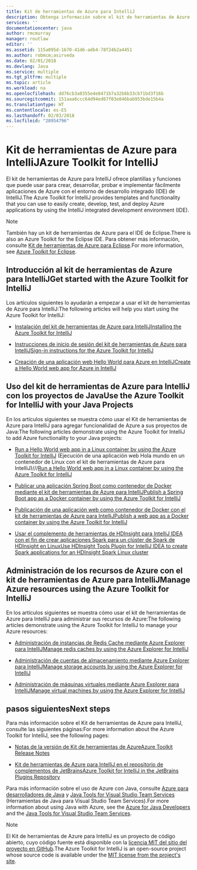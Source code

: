 ```yaml
---
title: Kit de herramientas de Azure para IntelliJ
description: Obtenga información sobre el kit de herramientas de Azure para IntelliJ.
services: ''
documentationcenter: java
author: rmcmurray
manager: routlaw
editor: ''
ms.assetid: 115a095d-1b70-41d6-adb4-78f24b2a4451
ms.author: robmcm;asirveda
ms.date: 02/01/2018
ms.devlang: Java
ms.service: multiple
ms.tgt_pltfrm: multiple
ms.topic: article
ms.workload: na
ms.openlocfilehash: dd76cb3a0355e4e8471b7a32b6b33cb71bd3f16b
ms.sourcegitcommit: 151aaa6ccc64d94ed67f03e846bab953bde15b4a
ms.translationtype: HT
ms.contentlocale: es-ES
ms.lasthandoff: 02/03/2018
ms.locfileid: "28954796"
---
```

# <a name="azure-toolkit-for-intellij"></a><span data-ttu-id="f8f85-103">Kit de herramientas de Azure para IntelliJ</span><span class="sxs-lookup"><span data-stu-id="f8f85-103">Azure Toolkit for IntelliJ</span></span>
<span data-ttu-id="f8f85-104">El kit de herramientas de Azure para IntelliJ ofrece plantillas y funciones que puede usar para crear, desarrollar, probar e implementar fácilmente aplicaciones de Azure con el entorno de desarrollo integrado (IDE) de IntelliJ.</span><span class="sxs-lookup"><span data-stu-id="f8f85-104">The Azure Toolkit for IntelliJ provides templates and functionality that you can use to easily create, develop, test, and deploy Azure applications by using the IntelliJ integrated development environment (IDE).</span></span>

> [!NOTE]
> 
> <span data-ttu-id="f8f85-105">También hay un kit de herramientas de Azure para el IDE de Eclipse.</span><span class="sxs-lookup"><span data-stu-id="f8f85-105">There is also an Azure Toolkit for the Eclipse IDE.</span></span> <span data-ttu-id="f8f85-106">Para obtener más información, consulte [Kit de herramientas de Azure para Eclipse](../eclipse/azure-toolkit-for-eclipse.md).</span><span class="sxs-lookup"><span data-stu-id="f8f85-106">For more information, see [Azure Toolkit for Eclipse](../eclipse/azure-toolkit-for-eclipse.md).</span></span>
> 

## <a name="get-started-with-the-azure-toolkit-for-intellij"></a><span data-ttu-id="f8f85-107">Introducción al kit de herramientas de Azure para IntelliJ</span><span class="sxs-lookup"><span data-stu-id="f8f85-107">Get started with the Azure Toolkit for IntelliJ</span></span>
<span data-ttu-id="f8f85-108">Los artículos siguientes lo ayudarán a empezar a usar el kit de herramientas de Azure para IntelliJ:</span><span class="sxs-lookup"><span data-stu-id="f8f85-108">The following articles will help you start using the Azure Toolkit for IntelliJ:</span></span>

* [<span data-ttu-id="f8f85-109">Instalación del kit de herramientas de Azure para IntelliJ</span><span class="sxs-lookup"><span data-stu-id="f8f85-109">Installing the Azure Toolkit for IntelliJ</span></span>](azure-toolkit-for-intellij-installation.md)

* [<span data-ttu-id="f8f85-110">Instrucciones de inicio de sesión del kit de herramientas de Azure para IntelliJ</span><span class="sxs-lookup"><span data-stu-id="f8f85-110">Sign-in instructions for the Azure Toolkit for IntelliJ</span></span>](azure-toolkit-for-intellij-sign-in-instructions.md)

* [<span data-ttu-id="f8f85-111">Creación de una aplicación web Hello World para Azure en IntelliJ</span><span class="sxs-lookup"><span data-stu-id="f8f85-111">Create a Hello World web app for Azure in IntelliJ</span></span>](azure-toolkit-for-intellij-create-hello-world-web-app.md)

## <a name="use-the-azure-toolkit-for-intellij-with-your-java-projects"></a><span data-ttu-id="f8f85-112">Uso del kit de herramientas de Azure para IntelliJ con los proyectos de Java</span><span class="sxs-lookup"><span data-stu-id="f8f85-112">Use the Azure Toolkit for IntelliJ with your Java Projects</span></span>
<span data-ttu-id="f8f85-113">En los artículos siguientes se muestra cómo usar el Kit de herramientas de Azure para IntelliJ para agregar funcionalidad de Azure a sus proyectos de Java:</span><span class="sxs-lookup"><span data-stu-id="f8f85-113">The following articles demonstrate using the Azure Toolkit for IntelliJ to add Azure functionality to your Java projects:</span></span>

* <span data-ttu-id="f8f85-114">[Run a Hello World web app in a Linux container by using the Azure Toolkit for IntelliJ](azure-toolkit-for-intellij-hello-world-web-app-linux.md) (Ejecución de una aplicación web Hola mundo en un contenedor de Linux con el kit de herramientas de Azure para IntelliJ)///</span><span class="sxs-lookup"><span data-stu-id="f8f85-114">[Run a Hello World web app in a Linux container by using the Azure Toolkit for IntelliJ](azure-toolkit-for-intellij-hello-world-web-app-linux.md)</span></span>

* [<span data-ttu-id="f8f85-115">Publicar una aplicación Spring Boot como contenedor de Docker mediante el kit de herramientas de Azure para IntelliJ</span><span class="sxs-lookup"><span data-stu-id="f8f85-115">Publish a Spring Boot app as a Docker container by using the Azure Toolkit for IntelliJ</span></span>](azure-toolkit-for-intellij-publish-spring-boot-docker-app.md)

* [<span data-ttu-id="f8f85-116">Publicación de una aplicación web como contenedor de Docker con el kit de herramientas de Azure para IntelliJ</span><span class="sxs-lookup"><span data-stu-id="f8f85-116">Publish a web app as a Docker container by using the Azure Toolkit for IntelliJ</span></span>](azure-toolkit-for-intellij-publish-as-docker-container.md)

* [<span data-ttu-id="f8f85-117">Usar el complemento de herramientas de HDInsight para IntelliJ IDEA con el fin de crear aplicaciones Spark para un clúster de Spark de HDInsight en Linux</span><span class="sxs-lookup"><span data-stu-id="f8f85-117">Use HDInsight Tools Plugin for IntelliJ IDEA to create Spark applications for an HDInsight Spark Linux cluster</span></span>](/azure/hdinsight/hdinsight-apache-spark-intellij-tool-plugin)

## <a name="manage-azure-resources-using-the-azure-toolkit-for-intellij"></a><span data-ttu-id="f8f85-118">Administración de los recursos de Azure con el kit de herramientas de Azure para IntelliJ</span><span class="sxs-lookup"><span data-stu-id="f8f85-118">Manage Azure resources using the Azure Toolkit for IntelliJ</span></span>
<span data-ttu-id="f8f85-119">En los artículos siguientes se muestra cómo usar el kit de herramientas de Azure para IntelliJ para administrar sus recursos de Azure:</span><span class="sxs-lookup"><span data-stu-id="f8f85-119">The following articles demonstrate using the Azure Toolkit for IntelliJ to manage your Azure resources:</span></span>

* [<span data-ttu-id="f8f85-120">Administración de instancias de Redis Cache mediante Azure Explorer para IntelliJ</span><span class="sxs-lookup"><span data-stu-id="f8f85-120">Manage redis caches by using the Azure Explorer for IntelliJ</span></span>](azure-toolkit-for-intellij-managing-redis-caches-using-azure-explorer.md)

* [<span data-ttu-id="f8f85-121">Administración de cuentas de almacenamiento mediante Azure Explorer para IntelliJ</span><span class="sxs-lookup"><span data-stu-id="f8f85-121">Manage storage accounts by using the Azure Explorer for IntelliJ</span></span>](azure-toolkit-for-intellij-managing-virtual-machines-using-azure-explorer.md)

* [<span data-ttu-id="f8f85-122">Administración de máquinas virtuales mediante Azure Explorer para IntelliJ</span><span class="sxs-lookup"><span data-stu-id="f8f85-122">Manage virtual machines by using the Azure Explorer for IntelliJ</span></span>](azure-toolkit-for-intellij-managing-storage-accounts-using-azure-explorer.md)

## <a name="next-steps"></a><span data-ttu-id="f8f85-123">pasos siguientes</span><span class="sxs-lookup"><span data-stu-id="f8f85-123">Next steps</span></span>

<span data-ttu-id="f8f85-124">Para más información sobre el Kit de herramientas de Azure para IntelliJ, consulte las siguientes páginas:</span><span class="sxs-lookup"><span data-stu-id="f8f85-124">For more information about the Azure Toolkit for IntelliJ, see the following pages:</span></span>

* [<span data-ttu-id="f8f85-125">Notas de la versión de Kit de herramientas de Azure</span><span class="sxs-lookup"><span data-stu-id="f8f85-125">Azure Toolkit Release Notes</span></span>](https://github.com/Microsoft/azure-tools-for-java/releases)

* [<span data-ttu-id="f8f85-126">Kit de herramientas de Azure para IntelliJ en el repositorio de complementos de JetBrains</span><span class="sxs-lookup"><span data-stu-id="f8f85-126">Azure Toolkit for IntelliJ in the JetBrains Plugins Repository</span></span>](https://plugins.jetbrains.com/plugin/8053-azure-toolkit-for-intellij)

<span data-ttu-id="f8f85-127">Para más información sobre el uso de Azure con Java, consulte [Azure para desarrolladores de Java](https://docs.microsoft.com/java/azure/) y [Java Tools for Visual Studio Team Services](https://java.visualstudio.com/) (Herramientas de Java para Visual Studio Team Services).</span><span class="sxs-lookup"><span data-stu-id="f8f85-127">For more information about using Java with Azure, see the [Azure for Java Developers](https://docs.microsoft.com/java/azure/) and the [Java Tools for Visual Studio Team Services](https://java.visualstudio.com/).</span></span>

> [!NOTE]
> 
> <span data-ttu-id="f8f85-128">El Kit de herramientas de Azure para IntelliJ es un proyecto de código abierto, cuyo código fuente está disponible con la [licencia MIT del sitio del proyecto en GitHub](https://github.com/microsoft/azure-tools-for-java).</span><span class="sxs-lookup"><span data-stu-id="f8f85-128">The Azure Toolkit for IntelliJ is an open-source project whose source code is available under the [MIT license from the project's site](https://github.com/microsoft/azure-tools-for-java).</span></span>
> 

<!-- [!INCLUDE [azure-toolkit-for-intellij-additional-resources](../includes/azure-toolkit-for-intellij-additional-resources.md)] -->

<!-- URL List -->

[Azure for Java Developers]: https://docs.microsoft.com/java/azure/
[Java Tools for Visual Studio Team Services]: https://java.visualstudio.com/

<!-- Temporarily Deprecated URLs -->

<!-- [Debug a Java Web App on Azure in IntelliJ]: ./app-service-web/app-service-web-debug-java-web-app-in-intellij.md -->
